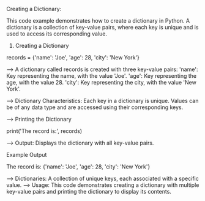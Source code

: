 Creating a Dictionary:

This code example demonstrates how to create a dictionary in Python. A dictionary is a collection of key-value pairs, where each key is unique and is used to access its corresponding value.

01. Creating a Dictionary

records = {'name': 'Joe', 'age': 28, 'city': 'New York'}

--> A dictionary called records is created with three key-value pairs:
	'name': Key representing the name, with the value 'Joe'.
	'age': Key representing the age, with the value 28.
	'city': Key representing the city, with the value 'New York'.

--> Dictionary Characteristics:
	Each key in a dictionary is unique.
	Values can be of any data type and are accessed using their corresponding keys.

--> Printing the Dictionary

print('The record is:', records)

--> Output: Displays the dictionary with all key-value pairs.

Example Output

The record is: {'name': 'Joe', 'age': 28, 'city': 'New York'}

--> Dictionaries: A collection of unique keys, each associated with a specific value.
--> Usage: This code demonstrates creating a dictionary with multiple key-value pairs and printing the dictionary to display its contents.